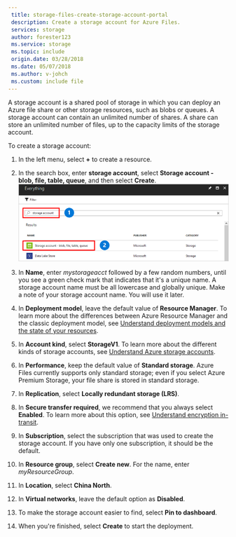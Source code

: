 ```yaml
---
 title: storage-files-create-storage-account-portal
 description: Create a storage account for Azure Files.
 services: storage
 author: forester123
 ms.service: storage
 ms.topic: include
 origin.date: 03/28/2018
 ms.date: 05/07/2018
 ms.author: v-johch
 ms.custom: include file
---
```

A storage account is a shared pool of storage in which you can deploy an Azure file share or other storage resources, such as blobs or queues. A storage account can contain an unlimited number of shares. A share can store an unlimited number of files, up to the capacity limits of the storage account.

To create a storage account:

1. In the left menu, select **+** to create a resource.
2. In the search box, enter **storage account**, select **Storage account - blob, file, table, queue**, and then select **Create**.
	![A screenshot of what the storage account entry should look like in the resource search dialog](../articles/storage/files/media/storage-how-to-use-files-portal/create-storage-account-1.png)

3. In **Name**, enter *mystorageacct* followed by a few random numbers, until you see a green check mark that indicates that it's a unique name. A storage account name must be all lowercase and globally unique. Make a note of your storage account name. You will use it later. 
4. In **Deployment model**, leave the default value of **Resource Manager**. To learn more about the differences between Azure Resource Manager and the classic deployment model, see [Understand deployment models and the state of your resources](../articles/azure-resource-manager/resource-manager-deployment-model.md).
5. In **Account kind**, select **StorageV1**. To learn more about the different kinds of storage accounts, see [Understand Azure storage accounts](../articles/storage/common/storage-account-options.md?toc=%2fstorage%2ffiles%2ftoc.json).
6. In **Performance**, keep the default value of **Standard storage**. Azure Files currently supports only standard storage; even if you select Azure Premium Storage, your file share is stored in standard storage.
7. In **Replication**, select **Locally redundant storage (LRS)**. 
8. In **Secure transfer required**, we recommend that you always select **Enabled**. To learn more about this option, see [Understand encryption in-transit](../articles/storage/common/storage-require-secure-transfer.md?toc=%2fstorage%2ffiles%2ftoc.json).
9. In **Subscription**, select the subscription that was used to create the storage account. If you have only one subscription, it should be the default.
10. In **Resource group**, select **Create new**. For the name, enter *myResourceGroup*.
11. In **Location**, select **China North**.
12. In **Virtual networks**, leave the default option as **Disabled**. 
13. To make the storage account easier to find, select **Pin to dashboard**.
14. When you're finished, select **Create** to start the deployment.